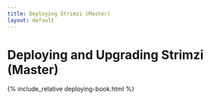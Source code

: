 ```yaml
---
title: Deploying Strimzi (Master)
layout: default
---
```


<h1>Deploying and Upgrading Strimzi (Master)</h1>

{% include_relative deploying-book.html %}
